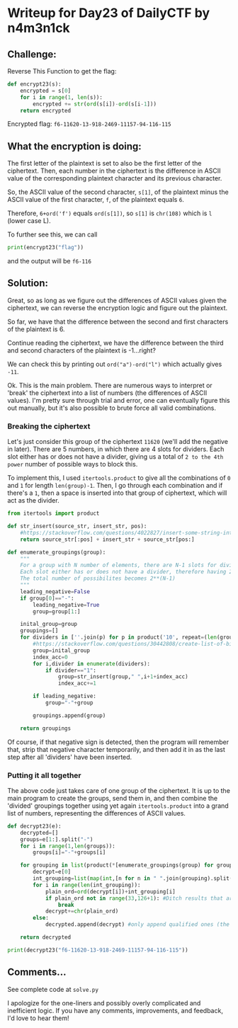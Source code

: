 <h1>Writeup for Day23 of DailyCTF by n4m3n1ck</h1>

<h2>Challenge:</h2>
Reverse This Function to get the flag:

```python
def encrypt23(s):
    encrypted = s[0]
    for i in range(1, len(s)):
        encrypted += str(ord(s[i])-ord(s[i-1]))
    return encrypted
```
Encrypted flag: 
<code>f6-11620-13-918-2469-11157-94-116-115</code>

## What the encryption is doing:
The first letter of the plaintext is set to also be the first letter of the ciphertext.
Then, each number in the ciphertext is the difference in ASCII value of the corresponding plaintext character and its previous character.

So, the ASCII value of the second character, <code>s[1]</code>, of the plaintext minus the ASCII value of the first character, <code>f</code>, of the plaintext equals <code>6</code>.

Therefore, <code>6+ord('f')</code> equals <code>ord(s[1])</code>, so <code>s[1]</code> is <code>chr(108)</code> which is <code>l</code> (lower case L).

To further see this, we can call 
```python
print(encrypt23("flag"))
```
and the output will be <code>f6-116</code>

## Solution:
Great, so as long as we figure out the differences of ASCII values given the ciphertext, we can reverse the encryption logic and figure out the plaintext.

So far, we have that the difference between the second and first characters of the plaintext is 6.

Continue reading the ciphertext, we have the difference between the third and second characters of the plaintext is -1...right?

We can check this by printing out <code>ord("a")-ord("l")</code> which actually gives <code>-11</code>.

Ok. This is the main problem. There are numerous ways to interpret or 'break' the ciphertext into a list of numbers (the differences of ASCII values). I'm pretty sure through trial and error, one can eventually figure this out manually, but it's also possible to brute force all valid combinations.

### Breaking the ciphertext
Let's just consider this group of the ciphertext <code>11620</code> (we'll add the negative in later). There are 5 numbers, in which there are 4 slots for dividers. Each slot either has or does not have a divider, giving us a total of <code>2 to the 4th power</code> number of possible ways to block this.

To implement this, I used <code>itertools.product</code> to give all the combinations of <code>0</code> and <code>1</code> for length <code>len(group)-1</code>. Then, I go through each combination and if there's a <code>1</code>, then a space is inserted into that group of ciphertext, which will act as the divider.

```python
from itertools import product

def str_insert(source_str, insert_str, pos):
    #https://stackoverflow.com/questions/4022827/insert-some-string-into-given-string-at-given-index
    return source_str[:pos] + insert_str + source_str[pos:]

def enumerate_groupings(group):
    """
    For a group with N number of elements, there are N-1 slots for dividers.
    Each slot either has or does not have a divider, therefore having 2 possibilites.
    The total number of possibilites becomes 2**(N-1)
    """
    leading_negative=False
    if group[0]=="-":
        leading_negative=True
        group=group[1:]

    inital_group=group
    groupings=[]
    for dividers in [''.join(p) for p in product('10', repeat=(len(group)-1))]:
        #https://stackoverflow.com/questions/30442808/create-list-of-binary-strings-python
        group=inital_group
        index_acc=0
        for i,divider in enumerate(dividers):
            if divider=="1":
                group=str_insert(group," ",i+1+index_acc)
                index_acc+=1

        if leading_negative:
            group="-"+group

        groupings.append(group)

    return groupings
```
Of course, if that negative sign is detected, then the program will remember that, strip that negative character temporarily, and then add it in as the last step after all 'dividers' have been inserted.

### Putting it all together
The above code just takes care of one group of the ciphertext. It is up to the main program to create the groups, send them in, and then combine the 'divided' groupings together using yet again <code>itertools.product</code> into a grand list of numbers, representing the differences of ASCII values.
```python
def decrypt23(e):
    decrypted=[]
    groups=e[1:].split("-")
    for i in range(1,len(groups)):
        groups[i]="-"+groups[i]

    for grouping in list(product(*[enumerate_groupings(group) for group in groups])):
        decrypt=e[0]
        int_grouping=list(map(int,[n for n in " ".join(grouping).split(" ")])) #converts all the string numbers to int.
        for i in range(len(int_grouping)):
            plain_ord=ord(decrypt[i])+int_grouping[i]
            if plain_ord not in range(33,126+1): #Ditch results that are outside of the printable ASCII range.
                break
            decrypt+=chr(plain_ord)
        else:
            decrypted.append(decrypt) #only append qualified ones (the 'break' didn't happen)

    return decrypted

print(decrypt23("f6-11620-13-918-2469-11157-94-116-115"))
```
## Comments...
See complete code at <code>solve.py</code>

I apologize for the one-liners and possibly overly complicated and inefficient logic. If you have any comments, improvements, and feedback, I'd love to hear them! 